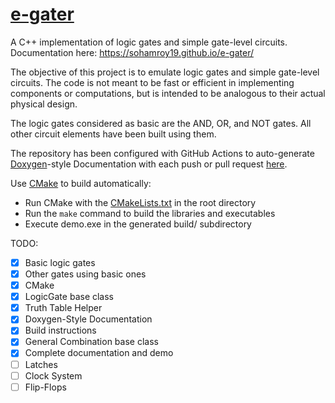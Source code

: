 # [e-gater](https://github.com/sohamroy19/e-gater)
A C++ implementation of logic gates and simple gate-level circuits. Documentation here: https://sohamroy19.github.io/e-gater/  

The objective of this project is to emulate logic gates and simple gate-level circuits. The code is not meant to be fast or efficient in implementing components or computations, but is intended to be analogous to their actual physical design.  
  
The logic gates considered as basic are the AND, OR, and NOT gates. All other circuit elements have been built using them.  

The repository has been configured with GitHub Actions to auto-generate [Doxygen](http://www.doxygen.nl/)-style Documentation with each push or pull request [here](https://sohamroy19.github.io/e-gater/).

Use [CMake](https://cmake.org/) to build automatically:
- Run CMake with the [CMakeLists.txt](CMakeLists.txt) in the root directory
- Run the `make` command to build the libraries and executables
- Execute demo.exe in the generated build/ subdirectory

TODO:
- [x] Basic logic gates
- [x] Other gates using basic ones
- [x] CMake
- [x] LogicGate base class
- [x] Truth Table Helper
- [x] Doxygen-Style Documentation
- [x] Build instructions
- [x] General Combination base class
- [x] Complete documentation and demo
- [ ] Latches
- [ ] Clock System
- [ ] Flip-Flops